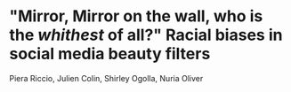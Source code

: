 # "Mirror, Mirror on the wall, who is the _whithest_ of all?" Racial biases in social media beauty filters

Piera Riccio, Julien Colin, Shirley Ogolla, Nuria Oliver

